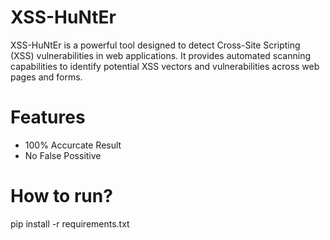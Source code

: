 # XSS-HuNtEr
XSS-HuNtEr is a powerful tool designed to detect Cross-Site Scripting (XSS) vulnerabilities in web applications. It provides automated scanning capabilities to identify potential XSS vectors and vulnerabilities across web pages and forms.

# Features

- 100% Accurcate Result
- No False Possitive

# How to run?
pip install -r requirements.txt
